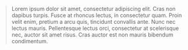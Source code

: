 > Lorem ipsum dolor sit amet, consectetur adipiscing elit. Cras non dapibus turpis. Fusce at rhoncus lectus, in consectetur quam. Proin velit enim, pretium a arcu quis, tincidunt convallis ante. Nunc nec lectus mauris. Pellentesque lectus orci, consectetur at scelerisque nec, auctor sit amet risus. Cras auctor est non mauris bibendum condimentum.